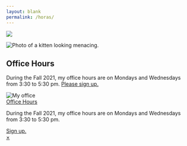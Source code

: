 ```yaml
---
layout: blank
permalink: /horas/
---
```



![](https://images.metmuseum.org/CRDImages/dp/original/DP820349.jpg)

<img src="https://images.metmuseum.org/CRDImages/dp/original/DP820349.jpg" class="db w-100 br2 br--top" alt="Photo of a kitten looking menacing.">

<article class="center mw5 mw6-ns hidden ba mv4">
  <h1 class="f4 bg-near-black white mv0 pv2 ph3">Office Hours</h1>
  <div class="pa3 bt">
    <p class="f3 f4-ns lh-copy measure mv0">
      During the Fall 2021, my office hours are on Mondays and Wednesdays from 3:30 to 5:30 pm. 
    <a href="https://calendly.com/dhcg">Please sign up.</a> 
    </p>
  </div>
</article>


<section class="tc pa3 pa5-ns">
  <article class="hide-child relative ba b--black-20 mw5 center">
    <img src="https://images.metmuseum.org/CRDImages/dp/original/DP820349.jpg" class="db w-80" alt="My office" />
    <div class="pa2 bt b--black-20">
      <a class="f3 db link black grey" href="#">Office Hours</a>
      <p class="f4 gray mv1">During the Fall 2021, my office hours are on Mondays and Wednesdays from 3:30 to 5:30 pm.</p>
      <a class="link tc ph3 pv1 db bg-animate bg-black hover-bg-blue white f6 br1" href="https://calendly.com/dhcg">Sign up.</a>
    </div>
    <a class="child absolute top-1 right-1 ba bw1 black-40 grow no-underline br-100 w1 h1 pa2 lh-solid b" href="#">×</a>
  </article>
</section>
